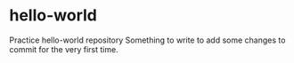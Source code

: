 # hello-world
Practice hello-world repository
Something to write to add some changes to commit for the very first time.
